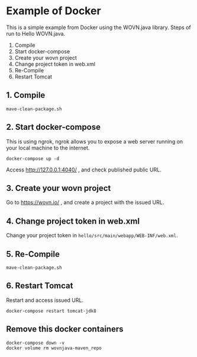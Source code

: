 # Example of Docker

This is a simple example from Docker using the WOVN.java library.
Steps of run to Hello WOVN.java.

1. Compile
2. Start docker-compose
3. Create your wovn project
4. Change project token in web.xml
5. Re-Compile
6. Restart Tomcat

## 1. Compile

```
mave-clean-package.sh
```

## 2. Start docker-compose

This is using ngrok, ngrok allows you to expose a web server running on your local machine to the internet.

```
docker-compose up -d
```

Access http://127.0.0.1:4040/ , and check published public URL.

## 3. Create your wovn project

Go to https://wovn.io/ , and create a project with the issued URL.

## 4. Change project token in web.xml

Change your project token in `hello/src/main/webapp/WEB-INF/web.xml`.

## 5. Re-Compile

```
mave-clean-package.sh
```

## 6. Restart Tomcat

Restart and access issued URL.

```
docker-compose restart tomcat-jdk8
```

## Remove this docker containers

```
docker-compose down -v
docker volume rm wovnjava-maven_repo
```
